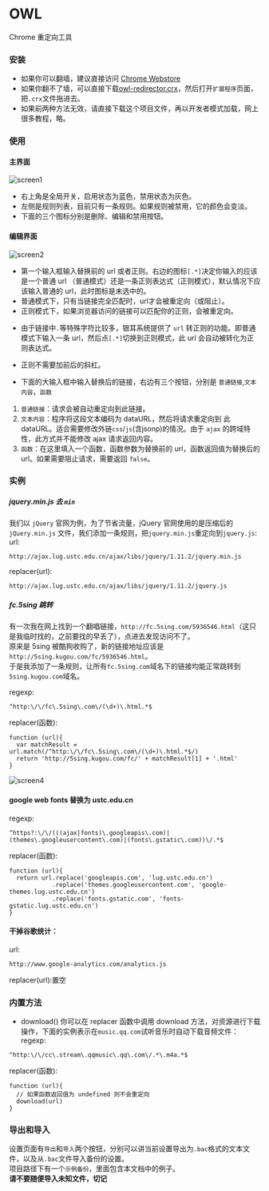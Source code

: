 OWL
===
Chrome 重定向工具

### 安装
 - 如果你可以翻墙，建议直接访问 [Chrome Webstore](https://chrome.google.com/webstore/detail/beknllkoddklgoflifhgkhkkibgkpdch)
 - 如果你翻不了墙，可以直接下载[owl-redirector.crx](https://github.com/meowtec/Owl-redirector/blob/master/owl-redirector.crx?raw=true)，然后打开`扩展程序`页面，把`.crx`文件拖进去。
 - 如果前两种方法无效，请直接下载这个项目文件，再以开发者模式加载，网上很多教程，略。

### 使用
#### 主界面
![screen1](http://meowtec.github.io/assets/owl/screen1.png)

 - 右上角是全局开关，启用状态为蓝色，禁用状态为灰色。
 - 左侧是规则列表，目前只有一条规则。如果规则被禁用，它的颜色会变淡。
 - 下面的三个图标分别是删除、编辑和禁用按钮。

#### 编辑界面
![screen2](http://meowtec.github.io/assets/owl/screen2.png)

 - 第一个输入框输入替换前的 url 或者正则。右边的图标`[.*]`决定你输入的应该是一个普通 url （普通模式）还是一条正则表达式（正则模式），默认情况下应该输入普通的 url，此时图标是未选中的。
  - 普通模式下，只有当链接完全匹配时，url才会被重定向（或阻止）。   
  - 正则模式下，如果浏览器访问的链接可以匹配你的正则，会被重定向。

> 
  - 由于链接中`.`等特殊字符比较多，银耳系统提供了 `url` 转正则的功能。即普通模式下输入一条 url，然后点`[.*]`切换到正则模式，此 url 会自动被转化为正则表达式。
  - 正则不需要加前后的斜杠。

 - 下面的大输入框中输入替换后的链接，右边有三个按钮，分别是 `普通链接`,`文本内容`，`函数`
  1. `普通链接`：请求会被自动重定向到此链接。
  2. `文本内容`：程序将这段文本编码为 dataURL，然后将请求重定向到 此 dataURL。适合需要修改外链`css`/`js`(含jsonp)的情况。由于 `ajax` 的跨域特性，此方式并不能修改 ajax 请求返回内容。
  3. `函数`：在这里填入一个函数，函数参数为替换前的 url，函数返回值为替换后的 url。如果需要阻止请求，需要返回 `false`。

### 实例
##### jquery.min.js 去 `min`
我们以 `jQuery` 官网为例，为了节省流量，jQuery 官网使用的是压缩后的 `jQuery.min.js` 文件，我们添加一条规则，把`jquery.min.js`重定向到`jquery.js`:
url:
```
http://ajax.lug.ustc.edu.cn/ajax/libs/jquery/1.11.2/jquery.min.js
```
replacer(url):
```
http://ajax.lug.ustc.edu.cn/ajax/libs/jquery/1.11.2/jquery.js
```

##### fc.5sing 跳转
有一次我在网上找到一个翻唱链接，`http://fc.5sing.com/5936546.html`（这只是我临时找的，之前要找的早丢了），点进去发现访问不了。   
原来是 5sing 被酷狗收购了，新的链接地址应该是 `http://5sing.kugou.com/fc/5936546.html`。   
于是我添加了一条规则，让所有`fc.5sing.com`域名下的链接均能正常跳转到`5sing.kugou.com`域名。   

regexp:
```
^http:\/\/fc\.5sing\.com\/(\d+)\.html.*$
```
replacer(函数):
```
function (url){
  var matchResult = url.match(/^http:\/\/fc\.5sing\.com\/(\d+)\.html.*$/)
  return 'http://5sing.kugou.com/fc/' + matchResult[1] + '.html'
}
```
![screen4](http://meowtec.github.io/assets/owl/screen4.png)


#### google web fonts 替换为 ustc.edu.cn

regexp:
```
^https?:\/\/(((ajax|fonts)\.googleapis\.com)|(themes\.googleusercontent\.com)|(fonts\.gstatic\.com))\/.*$
```
replacer(函数):
```
function (url){
  return url.replace('googleapis.com', 'lug.ustc.edu.cn')
            .replace('themes.googleusercontent.com', 'google-themes.lug.ustc.edu.cn')
            .replace('fonts.gstatic.com', 'fonts-gstatic.lug.ustc.edu.cn')
}
```



#### 干掉谷歌统计：

url:
```
http://www.google-analytics.com/analytics.js
```
replacer(url):置空


### 内置方法
 - download()
 你可以在 replacer 函数中调用 download 方法，对资源进行下载操作，下面的实例表示在`music.qq.com`试听音乐时自动下载音频文件：   
 regexp:
 ```
 ^http:\/\/cc\.stream\.qqmusic\.qq\.com\/.*\.m4a.*$
 ```
 replacer(函数):
 ```
 function (url){
   // 如果函数返回值为 undefined 则不会重定向
   download(url)
 }
 ```

### 导出和导入
设置页面有`导出`和`导入`两个按钮，分别可以讲当前设置导出为`.bac`格式的文本文件，以及从`.bac`文件导入备份的设置。   
项目路径下有一个`示例备份`，里面包含本文档中的例子。   
**请不要随便导入未知文件，切记**